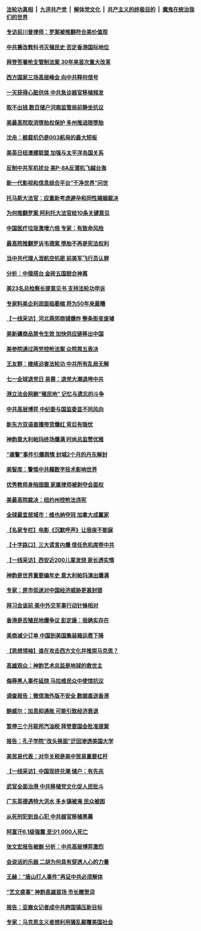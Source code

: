 ####  [法轮功真相](../../../../basic/blob/master/README.md?t=06260531) &nbsp;|&nbsp; [九评共产党](../../../../9ping.md/blob/master/README.md?t=06260531) &nbsp;|&nbsp; [解体党文化](../../../../jtdwh.md/blob/master/README.md?t=06260531)  &nbsp;|&nbsp; [共产主义的终极目的](../../../../gczydzjmd.md/blob/master/README.md?t=06260531) &nbsp;|&nbsp; [魔鬼在统治我们的世界](../../../../mgztzwmdsj.md/blob/master/README.md?t=06260531) 

#### [专访前川普律师：罗案被推翻符合美价值观](../pages/nf4514/n13767414.md?t=06260531) 

#### [中共篡改教科书灭殖民史 否定香港国际地位](../pages/nf4514/n13767369.md?t=06260531) 

#### [拜登签署枪支管制法案 30年来首次重大改革](../pages/nf4514/n13767358.md?t=06260531) 

#### [西方国家三场高层峰会 向中共释何信号](../pages/nf4514/n13766976.md?t=06260531) 

#### [一天获得心脏供体 中共急诊器官移植频发](../pages/nf4514/n13764689.md?t=06260531) 

#### [取不出钱 数百储户河南监管局前静坐抗议](../pages/nf4514/n13767198.md?t=06260531) 

#### [美最高院取消堕胎权保护 多州推进限堕胎](../pages/nf4514/n13766924.md?t=06260531) 

#### [沈舟：舰载机仍是003航母的最大短板](../pages/nf4514/n13767125.md?t=06260531) 

#### [美英日纽澳建联盟 加强与太平洋岛国关系](../pages/nf4514/n13767100.md?t=06260531) 

#### [反制中共军机扰台 美P-8A反潜机飞越台海](../pages/nf4514/n13766803.md?t=06260531) 

#### [新一代影视和信息综合平台“干净世界”问世](../pages/nf4514/n13766913.md?t=06260531) 

#### [托马斯大法官：应重新考虑避孕和同性婚姻裁决](../pages/nf4514/n13766688.md?t=06260531) 

#### [为何推翻罗案 阿利托大法官给10条关键意见](../pages/nf4514/n13766954.md?t=06260531) 

#### [中国医疗垃圾激增六倍 专家：有致命风险](../pages/nf4514/n13766916.md?t=06260531) 

#### [最高院推翻罗诉韦德案 堕胎不再是宪法权利](../pages/nf4514/n13766867.md?t=06260531) 

#### [当中共代理人泄航空机密 前美军飞行员认罪](../pages/nf4514/n13766866.md?t=06260531) 

#### [分析：中俄搭台 金砖五国貌合神离](../pages/nf4514/n13766786.md?t=06260531) 

#### [美23名总检察长提意见书 支持法轮功申诉](../pages/nf4514/n13766596.md?t=06260531) 

#### [专家料美企利润面临萎缩 将为50年来最糟](../pages/nf4514/n13766619.md?t=06260531) 

#### [【一线采访】河北燕郊商铺爆炸 整条街变废墟](../pages/nf4514/n13766395.md?t=06260531) 

#### [美新疆商品禁令生效 加快供应链移出中国](../pages/nf4514/n13766308.md?t=06260531) 

#### [美参院通过两党控枪法案 众院周五表决](../pages/nf4514/n13766416.md?t=06260531) 

#### [王友群：继续迫害法轮功 中共所有乱局无解](../pages/nf4514/n13766412.md?t=06260531) 

#### [七一全球退党日 易蓉：退党大潮退垮中共](../pages/nf4514/n13766116.md?t=06260531) 

#### [港立法会网删“殖民地” 记忆与遗忘的斗争](../pages/nf4514/n13766371.md?t=06260531) 

#### [中共高层博弈 中纪委与国监委显不同风向](../pages/nf4514/n13766396.md?t=06260531) 

#### [新东方双语直播带货爆红 背后有隐忧](../pages/nf4514/n13766294.md?t=06260531) 

#### [神韵意大利帕玛终场爆满 时尚总监赞优雅](../pages/nf4514/n13766251.md?t=06260531) 

#### [“袭警”事件引爆舆情 封城2个月的丹东解封](../pages/nf4514/n13766113.md?t=06260531) 

#### [美智库：警惕中共藉数字技术影响世界](../pages/nf4514/n13766183.md?t=06260531) 

#### [优秀教师身陷囹圄 家属律师被剥夺会面权](../pages/nf4514/n13765832.md?t=06260531) 

#### [美最高院裁决：纽约州控枪法违宪](../pages/nf4514/n13766058.md?t=06260531) 

#### [全球最宜居城市：维也纳夺冠 加拿大成赢家](../pages/nf4514/n13765929.md?t=06260531) 

#### [【名家专栏】电影《沉默呼声》让我夜不能寐](../pages/nf4514/n13765897.md?t=06260531) 

#### [【十字路口】三大谎言内爆 信任危机席卷中共](../pages/nf4514/n13765841.md?t=06260531) 

#### [【一线采访】西安近200儿童发烧 家长透实情](../pages/nf4514/n13765561.md?t=06260531) 

#### [神韵是世界重要编年史 意大利帕玛演出爆满](../pages/nf4514/n13765442.md?t=06260531) 

#### [专家：房市低迷对中国经济威胁更甚封锁](../pages/nf4514/n13765712.md?t=06260531) 

#### [拜习会谈前 美中外交军事行动针锋相对](../pages/nf4514/n13765122.md?t=06260531) 

#### [香港是否殖民地爆争议 彭定康：我确实存在](../pages/nf4514/n13765710.md?t=06260531) 

#### [美商减少订单 中国到美国集装箱运费下降](../pages/nf4514/n13765508.md?t=06260531) 

#### [【思想领袖】谁在攻击西方文化并推崇马克思？](../pages/nf4514/n13740086.md?t=06260531) 

#### [高雄观众：神韵艺术总监是地球的救世主](../pages/nf4514/n13765433.md?t=06260531) 

#### [侮辱黑人事件延烧 马拉维民众中使馆抗议](../pages/nf4514/n13765553.md?t=06260531) 

#### [调查报告：微信海外版不安全 数据直送香港](../pages/nf4514/n13765533.md?t=06260531) 

#### [鲍威尔：加息抑通胀 可能引致经济衰退](../pages/nf4514/n13765360.md?t=06260531) 

#### [暂停三个月联邦汽油税 拜登要国会批准提案](../pages/nf4514/n13764416.md?t=06260531) 

#### [报告：孔子学院“改头换面”迂回渗透美国大学](../pages/nf4514/n13765285.md?t=06260531) 

#### [美贸易代表：对华关税是美中贸易重要杠杆](../pages/nf4514/n13765279.md?t=06260531) 

#### [【一线采访】中国现挤兑潮 储户：有先兆](../pages/nf4514/n13764350.md?t=06260531) 

#### [武官全面治港 中共移植党文化促人民批斗](../pages/nf4514/n13765259.md?t=06260531) 

#### [广东英德遇特大洪水 多乡镇被淹 民众被困](../pages/nf4514/n13765015.md?t=06260531) 

#### [从死刑犯到良心犯 中共器官移植黑幕](../pages/nf4514/n13764669.md?t=06260531) 

#### [阿富汗6.1级强震 至少1,000人死亡](../pages/nf4514/n13764950.md?t=06260531) 

#### [张文宏报告被删 分析：中共高层博弈激烈](../pages/nf4514/n13764986.md?t=06260531) 

#### [会说话的乐器 二胡为何具有穿透人心的力量](../pages/nf4514/n13751835.md?t=06260531) 

#### [王赫：“唐山打人事件”再证中共必须解体](../pages/nf4514/n13764774.md?t=06260531) 

#### [“艺文盛事” 神韵高雄首场 市长赠贺词](../pages/nf4514/n13764593.md?t=06260531) 

#### [报告：亚裔女记者成中共跨国镇压新目标](../pages/nf4514/n13764751.md?t=06260531) 

#### [专家：马克思主义者想利用骚乱颠覆美国社会](../pages/nf4514/n13764739.md?t=06260531) 

